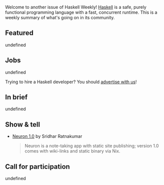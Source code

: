 Welcome to another issue of Haskell Weekly!
[Haskell](https://www.haskell.org) is a safe, purely functional programming language with a fast, concurrent runtime.
This is a weekly summary of what's going on in its community.

## Featured

undefined

## Jobs

undefined

Trying to hire a Haskell developer?
You should [advertise with us](https://haskellweekly.news/advertising.html)!

## In brief

undefined

## Show & tell

- [Neuron 1.0](https://www.srid.ca/neuron-v1.html) by Sridhar Ratnakumar
  > Neuron is a note-taking app with static site publishing; version 1.0 comes with wiki-links and static binary via Nix.

## Call for participation

undefined
